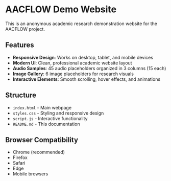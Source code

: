 # AACFLOW Demo Website

This is an anonymous academic research demonstration website for the AACFLOW project.

## Features

- **Responsive Design**: Works on desktop, tablet, and mobile devices
- **Modern UI**: Clean, professional academic website layout
- **Audio Samples**: 45 audio placeholders organized in 3 columns (15 each)
- **Image Gallery**: 6 image placeholders for research visuals
- **Interactive Elements**: Smooth scrolling, hover effects, and animations

## Structure

- `index.html` - Main webpage
- `styles.css` - Styling and responsive design
- `script.js` - Interactive functionality
- `README.md` - This documentation


## Browser Compatibility

- Chrome (recommended)
- Firefox
- Safari
- Edge
- Mobile browsers
